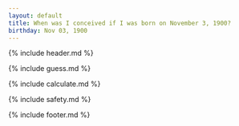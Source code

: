 ```yaml
---
layout: default
title: When was I conceived if I was born on November 3, 1900?
birthday: Nov 03, 1900
---
```


{% include header.md %}

{% include guess.md %}

{% include calculate.md %}

{% include safety.md %}

{% include footer.md %}



